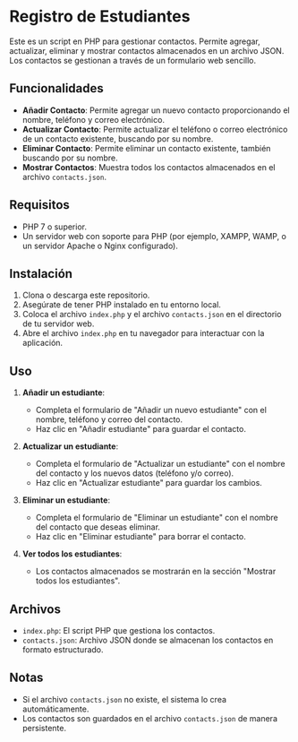 # Registro de Estudiantes

Este es un script en PHP para gestionar contactos. Permite agregar, actualizar, eliminar y mostrar contactos almacenados en un archivo JSON. Los contactos se gestionan a través de un formulario web sencillo.

## Funcionalidades

- **Añadir Contacto**: Permite agregar un nuevo contacto proporcionando el nombre, teléfono y correo electrónico.
- **Actualizar Contacto**: Permite actualizar el teléfono o correo electrónico de un contacto existente, buscando por su nombre.
- **Eliminar Contacto**: Permite eliminar un contacto existente, también buscando por su nombre.
- **Mostrar Contactos**: Muestra todos los contactos almacenados en el archivo `contacts.json`.

## Requisitos

- PHP 7 o superior.
- Un servidor web con soporte para PHP (por ejemplo, XAMPP, WAMP, o un servidor Apache o Nginx configurado).

## Instalación

1. Clona o descarga este repositorio.
2. Asegúrate de tener PHP instalado en tu entorno local.
3. Coloca el archivo `index.php` y el archivo `contacts.json` en el directorio de tu servidor web.
4. Abre el archivo `index.php` en tu navegador para interactuar con la aplicación.

## Uso

1. **Añadir un estudiante**:
    - Completa el formulario de "Añadir un nuevo estudiante" con el nombre, teléfono y correo del contacto.
    - Haz clic en "Añadir estudiante" para guardar el contacto.

2. **Actualizar un estudiante**:
    - Completa el formulario de "Actualizar un estudiante" con el nombre del contacto y los nuevos datos (teléfono y/o correo).
    - Haz clic en "Actualizar estudiante" para guardar los cambios.

3. **Eliminar un estudiante**:
    - Completa el formulario de "Eliminar un estudiante" con el nombre del contacto que deseas eliminar.
    - Haz clic en "Eliminar estudiante" para borrar el contacto.

4. **Ver todos los estudiantes**:
    - Los contactos almacenados se mostrarán en la sección "Mostrar todos los estudiantes".

## Archivos

- `index.php`: El script PHP que gestiona los contactos.
- `contacts.json`: Archivo JSON donde se almacenan los contactos en formato estructurado.

## Notas

- Si el archivo `contacts.json` no existe, el sistema lo crea automáticamente.
- Los contactos son guardados en el archivo `contacts.json` de manera persistente.

